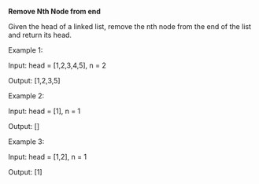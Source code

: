 **Remove Nth Node from end**

Given the head of a linked list, remove the nth node from the end of the list and return its head.

Example 1:


Input: head = [1,2,3,4,5], n = 2

Output: [1,2,3,5]

Example 2:

Input: head = [1], n = 1

Output: []

Example 3:

Input: head = [1,2], n = 1

Output: [1]
 
